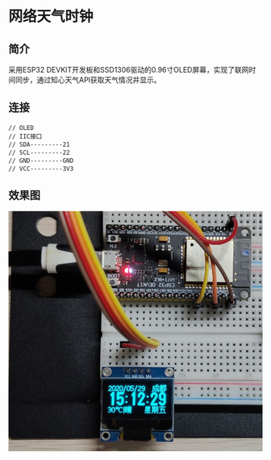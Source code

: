 # 网络天气时钟

## 简介

采用ESP32 DEVKIT开发板和SSD1306驱动的0.96寸OLED屏幕，实现了联网时间同步，通过知心天气API获取天气情况并显示。

## 连接

```
// OLED
// IIC接口
// SDA---------21
// SCL---------22
// GND---------GND
// VCC---------3V3
```

## 效果图

![网络天气时钟](./NetworkWeatherClock.jpg)
